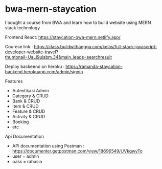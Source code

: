 # bwa-mern-staycation
I bought a course from BWA and learn how to build website using MERN stack technology

Frontend React: https://staycation-bwa-mern.netlify.app/

Courese link : https://class.buildwithangga.com/kelas/full-stack-javascript-developer-website-travel?thumbnail=UaLl9ulabm.34&main_leads=searchresult

Deploy backeend on heroku : https://ramanda-staycation-backend.herokuapp.com/admin/signin

Features
- Autentikasi Admin
- Category & CRUD
- Bank & CRUD
- Item & CRUD
- Feature & CRUD
- Activity & CRUD
- Booking
- etc


Api Documentation
- API documentation using Postman : https://documenter.getpostman.com/view/18696549/UVkgwyTo
- user = admin
- pass = rahasia

